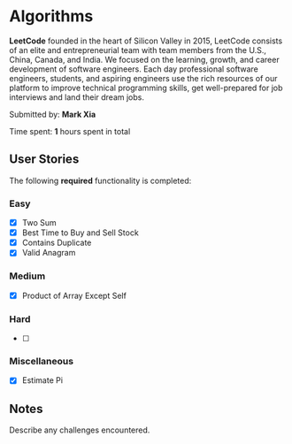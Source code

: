 # Algorithms

**LeetCode** founded in the heart of Silicon Valley in 2015, LeetCode consists of an elite and entrepreneurial team with team members from the U.S., China, Canada, and India. We focused on the learning, growth, and career development of software engineers. Each day professional software engineers, students, and aspiring engineers use the rich resources of our platform to improve technical programming skills, get well-prepared for job interviews and land their dream jobs.

Submitted by: **Mark Xia**

Time spent: **1** hours spent in total

## User Stories

The following **required** functionality is completed:

### Easy
* [x] Two Sum
* [x] Best Time to Buy and Sell Stock
* [x] Contains Duplicate
* [x] Valid Anagram

### Medium
* [x] Product of Array Except Self

### Hard
* [ ] 

### Miscellaneous
* [x] Estimate Pi

## Notes

Describe any challenges encountered.
